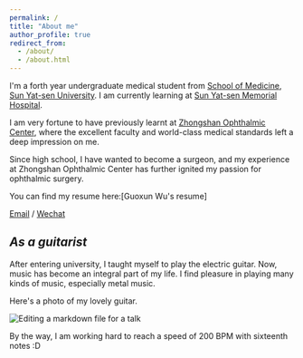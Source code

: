 ```yaml
---
permalink: /
title: "About me"
author_profile: true
redirect_from: 
  - /about/
  - /about.html
---
```


I'm a forth year undergraduate medical student from [School of Medicine](https://szmed.sysu.edu.cn/zh-hans), [Sun Yat-sen University](https://www.sysu.edu.cn/). I am currently learning at [Sun Yat-sen Memorial Hospital](https://www.gzsys.org.cn/).

I am very fortune to have previously learnt at [Zhongshan Ophthalmic Center](https://www.gzzoc.com/), where the excellent faculty and world-class medical standards left a deep impression on me. 

Since high school, I have wanted to become a surgeon, and my experience at Zhongshan Ophthalmic Center has further ignited my passion for ophthalmic surgery.

You can find my resume here:[Guoxun Wu's resume]

[Email](wugx26@mail2.sysu.edu.cn) / [Wechat](../images/WechatQRcode.jpg)

*As a guitarist*
------
After entering university, I taught myself to play the electric guitar. Now, music has become an integral part of my life. I find pleasure in playing many kinds of music, especially metal music. 

Here's a photo of my lovely guitar.

![Editing a markdown file for a talk](/images/PRSguitar.png)

By the way, I am working hard to reach a speed of 200 BPM with sixteenth notes :D
